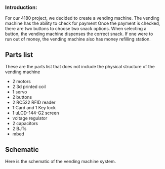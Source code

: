 
### Introduction:

For our 4180 project, we decided to create a vending machine. The vending machine has the ability to check for payment
Once the payment is checked, there are two buttons to choose two snack options.
When selecting a button, the vending machine dispenses the correct snack.
If one were to run out of money, the vending machine also has money refilling station.

## Parts list
These are the parts list that does not include the physical structure of the vending machine

* 2 motors
* 2 3d printed coil
* 1 servo
* 2 buttons
* 2 RC522 RFID reader
* 1 Card and 1 Key lock
* 1 uLCD-144-G2 screen
* voltage regulator
* 2 capacitors
* 2 BJTs
* mbed

## Schematic
Here is the schematic of the vending machine system.

